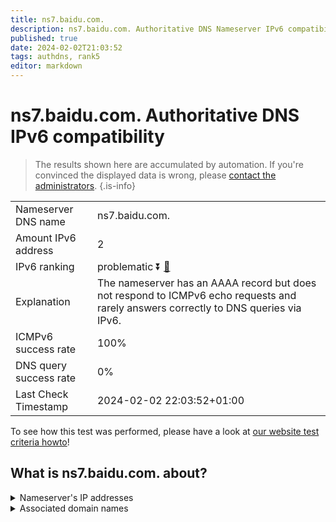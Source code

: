 ```yaml
---
title: ns7.baidu.com.
description: ns7.baidu.com. Authoritative DNS Nameserver IPv6 compatibility
published: true
date: 2024-02-02T21:03:52
tags: authdns, rank5
editor: markdown
---
```


# ns7.baidu.com. Authoritative DNS IPv6 compatibility

> The results shown here are accumulated by automation. If you're convinced the displayed data is wrong, please [contact the administrators](/howto/chat). 
{.is-info}




|   |   |
| - | - |
| Nameserver DNS name | ns7.baidu.com.
| Amount IPv6 address | 2
| IPv6 ranking | problematic :arrow_double_down: [🔗](/howto/ranking) |
| Explanation | The nameserver has an AAAA record but does not respond to ICMPv6 echo requests and rarely answers correctly to DNS queries via IPv6. |
| ICMPv6 success rate | 100%|
| DNS query success rate | 0% |
| Last Check Timestamp | 2024-02-02 22:03:52+01:00 |

To see how this test was performed, please have a look at [our website test criteria howto](/howto/testcriteria/authdns)!


## What is ns7.baidu.com. about?




<details>
<summary>Nameserver's IP addresses</summary>

240e:940:603:4:0:ff:b01b:589a

240e:bf:b801:1002:0:ff:b024:26de

</details>



<details>
<summary>Associated domain names</summary>

baike.baidu.com

</details>
